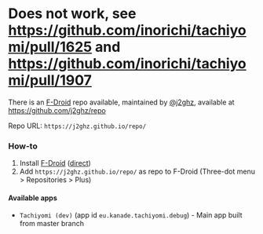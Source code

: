 # Does not work, see https://github.com/inorichi/tachiyomi/pull/1625 and https://github.com/inorichi/tachiyomi/pull/1907

There is an [F-Droid](https://f-droid.org/packages/org.fdroid.fdroid/) repo available, maintained by [@j2ghz](https://github.com/j2ghz), available at https://github.com/j2ghz/repo

Repo URL: `https://j2ghz.github.io/repo/`

### How-to
1. Install [F-Droid](https://f-droid.org/packages/org.fdroid.fdroid/) ([direct](https://f-droid.org/FDroid.apk))
2. Add `https://j2ghz.github.io/repo/` as repo to F-Droid (Three-dot menu > Repositories > Plus)

#### Available apps
* `Tachiyomi (dev)` (app id `eu.kanade.tachiyomi.debug`) - Main app built from master branch
